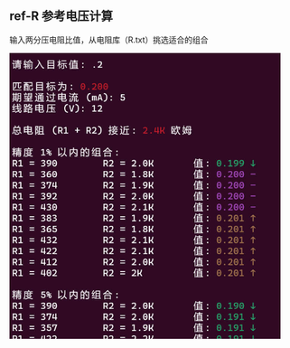 ## ref-R 参考电压计算
输入两分压电阻比值，从电阻库（R.txt）挑选适合的组合

<img src="ref-R.jpg" alt="ref-R" style="zoom: 67%;" />